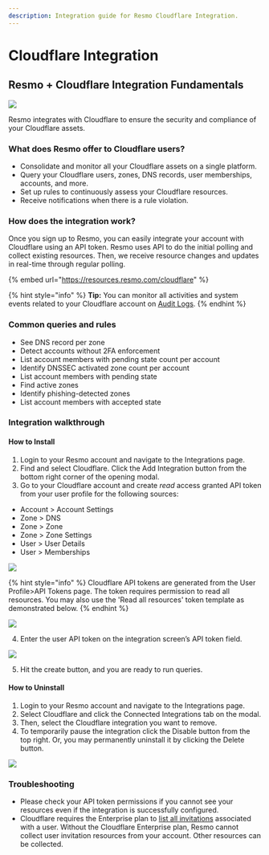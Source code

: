 ```yaml
---
description: Integration guide for Resmo Cloudflare Integration.
---
```


# Cloudflare Integration

## Resmo + Cloudflare Integration Fundamentals

![](../.gitbook/assets/cf-logo-v-rgb.png)

Resmo integrates with Cloudflare to ensure the security and compliance of your Cloudflare assets.

### What does Resmo offer to Cloudflare users?

* Consolidate and monitor all your Cloudflare assets on a single platform.
* Query your Cloudflare users, zones, DNS records, user memberships, accounts, and more.
* Set up rules to continuously assess your Cloudflare resources.
* Receive notifications when there is a rule violation.

### How does the integration work?

Once you sign up to Resmo, you can easily integrate your account with Cloudflare using an API token. Resmo uses API to do the initial polling and collect existing resources. Then, we receive resource changes and updates in real-time through regular polling.

{% embed url="https://resources.resmo.com/cloudflare" %}

{% hint style="info" %}
**Tip:** You can monitor all activities and system events related to your Cloudflare account on [Audit Logs](../audit-logs/audit-logs.md).
{% endhint %}

### Common queries and rules

* See DNS record per zone
* Detect accounts without 2FA enforcement
* List account members with pending state count per account
* Identify DNSSEC activated zone count per account
* List account members with pending state
* Find active zones
* Identify phishing-detected zones
* List account members with accepted state

### Integration walkthrough

#### How to Install

1. Login to your Resmo account and navigate to the Integrations page.
2. Find and select Cloudflare. Click the Add Integration button from the bottom right corner of the opening modal.
3. Go to your Cloudflare account and create _read_ access granted API token from your user profile for the following sources:

* Account > Account Settings
* Zone > DNS
* Zone > Zone
* Zone > Zone Settings
* User > User Details
* User > Memberships

![](../.gitbook/assets/cloudflare-api.png)

{% hint style="info" %}
Cloudflare API tokens are generated from the User Profile>API Tokens page. The token requires permission to read all resources. You may also use the 'Read all resources' token template as demonstrated below.
{% endhint %}

![](../.gitbook/assets/read-all-resources.png)

4. Enter the user API token on the integration screen’s API token field.

![](../.gitbook/assets/cloudflare.png)

5. Hit the create button, and you are ready to run queries.

#### How to Uninstall

1. Login to your Resmo account and navigate to the Integrations page.
2. Select Cloudflare and click the Connected Integrations tab on the modal.
3. Then, select the Cloudflare integration you want to remove.
4. To temporarily pause the integration click the Disable button from the top right. Or, you may permanently uninstall it by clicking the Delete button.

![](../.gitbook/assets/cloudflare-integration-disable.png)

### Troubleshooting

* Please check your API token permissions if you cannot see your resources even if the integration is successfully configured.
* Cloudflare requires the Enterprise plan to [list all invitations](https://api.cloudflare.com/#user-s-invites-list-invitations) associated with a user. Without the Cloudflare Enterprise plan, Resmo cannot collect user invitation resources from your account. Other resources can be collected.
